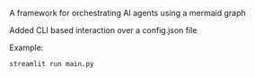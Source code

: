 A framework for orchestrating AI agents using a mermaid graph

Added CLI based interaction over a config.json file

   Example:
   ```
 streamlit run main.py
   ```
